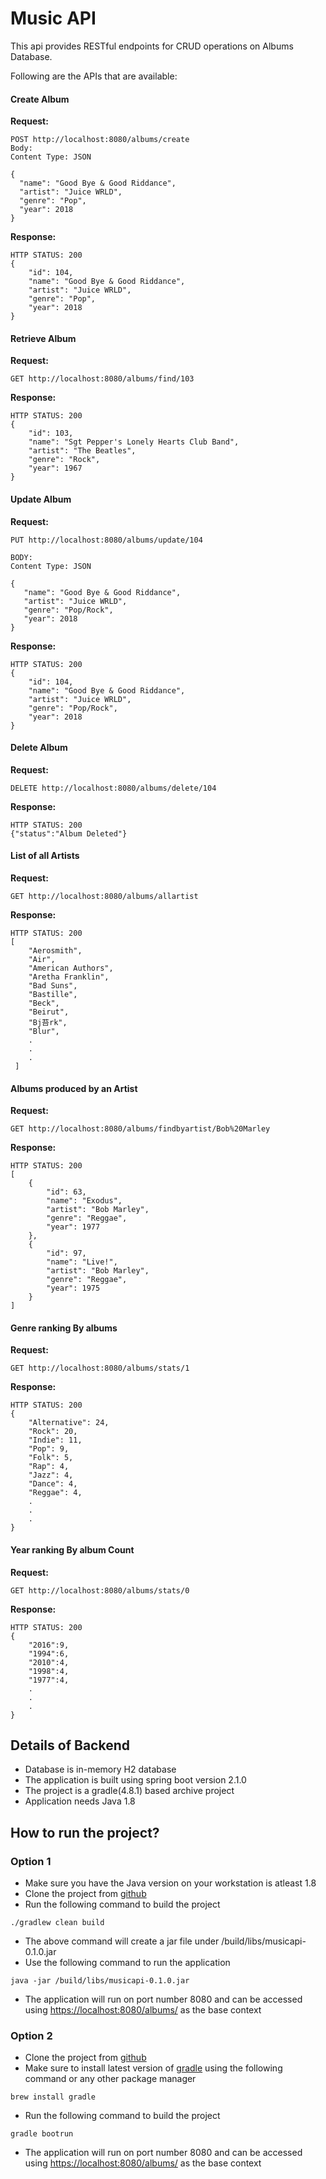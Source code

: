 # Music API

This api provides RESTful endpoints for CRUD operations on Albums Database.

Following are the APIs that are available:
#### Create Album
**Request:**
```
POST http://localhost:8080/albums/create
Body:
Content Type: JSON

{
  "name": "Good Bye & Good Riddance",
  "artist": "Juice WRLD",
  "genre": "Pop",
  "year": 2018
}

```

**Response:**
```
HTTP STATUS: 200
{
    "id": 104,
    "name": "Good Bye & Good Riddance",
    "artist": "Juice WRLD",
    "genre": "Pop",
    "year": 2018
}
```

#### Retrieve Album
**Request:**
```
GET http://localhost:8080/albums/find/103
```
**Response:**
```
HTTP STATUS: 200
{
    "id": 103,
    "name": "Sgt Pepper's Lonely Hearts Club Band",
    "artist": "The Beatles",
    "genre": "Rock",
    "year": 1967
}
```
#### Update Album
**Request:**
```
PUT http://localhost:8080/albums/update/104

BODY:
Content Type: JSON

{
   "name": "Good Bye & Good Riddance",
   "artist": "Juice WRLD",
   "genre": "Pop/Rock",
   "year": 2018
}

```
**Response:**
```
HTTP STATUS: 200
{
    "id": 104,
    "name": "Good Bye & Good Riddance",
    "artist": "Juice WRLD",
    "genre": "Pop/Rock",
    "year": 2018
}
```
#### Delete Album
**Request:**
```
DELETE http://localhost:8080/albums/delete/104
```
**Response:**
```
HTTP STATUS: 200
{"status":"Album Deleted"}
```
#### List of all Artists
**Request:**
```
GET http://localhost:8080/albums/allartist
```
**Response:**

```
HTTP STATUS: 200
[
    "Aerosmith",
    "Air",
    "American Authors",
    "Aretha Franklin",
    "Bad Suns",
    "Bastille",
    "Beck",
    "Beirut",
    "Bj苔rk",
    "Blur",
    .
    .
    .
 ]
```
#### Albums produced by an Artist
**Request:**
```
GET http://localhost:8080/albums/findbyartist/Bob%20Marley
```
**Response:**
```
HTTP STATUS: 200
[
    {
        "id": 63,
        "name": "Exodus",
        "artist": "Bob Marley",
        "genre": "Reggae",
        "year": 1977
    },
    {
        "id": 97,
        "name": "Live!",
        "artist": "Bob Marley",
        "genre": "Reggae",
        "year": 1975
    }
]
```
#### Genre ranking By albums
**Request:**
```
GET http://localhost:8080/albums/stats/1
```
**Response:**
```
HTTP STATUS: 200
{
    "Alternative": 24,
    "Rock": 20,
    "Indie": 11,
    "Pop": 9,
    "Folk": 5,
    "Rap": 4,
    "Jazz": 4,
    "Dance": 4,
    "Reggae": 4,
    .
    .
    .
}
```
#### Year ranking By album Count
**Request:**
```
GET http://localhost:8080/albums/stats/0
```
**Response:**
```
HTTP STATUS: 200
{   
    "2016":9,
    "1994":6,
    "2010":4,
    "1998":4,
    "1977":4,
    .
    .
    .
}
```

## Details of Backend
- Database is in-memory H2 database
- The application is built using spring boot version 2.1.0
- The project is a gradle(4.8.1) based archive project
- Application needs Java 1.8

## How to run the project?
### Option 1
- Make sure you have the Java version on your workstation is atleast 1.8
- Clone the project from [github](https://github.com/rbidanta/musicapi)
- Run the following command to build the project
```
./gradlew clean build
```
- The above command will create a jar file under /build/libs/musicapi-0.1.0.jar
- Use the following command to run the application
```
java -jar /build/libs/musicapi-0.1.0.jar
```
- The application will run on port number 8080 and can be accessed using
[https://localhost:8080/albums/](http://localhost:8080/albums/) as the base context

### Option 2
- Clone the project from [github](https://github.com/rbidanta/musicapi)
- Make sure to install latest version of [gradle](http://gradle.org/install/) using the following command or any other package manager
```
brew install gradle
```
- Run the following command to build the project
```
gradle bootrun
```
- The application will run on port number 8080 and can be accessed using
[https://localhost:8080/albums/](https://localhost:8080/albums/) as the base context

